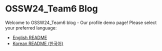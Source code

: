 # OSSW24_Team6 Blog

Welcome to OSSW24_Team6 blog - Our profile demo page! Please select your preferred language:

- [English README](README_en.md)
- [Korean README (한국어)](README_ko.md)
